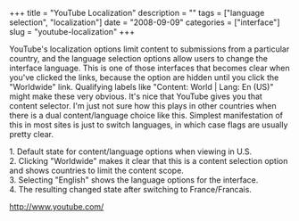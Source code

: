 +++
title = "YouTube Localization"
description = ""
tags = ["language selection", "localization"]
date = "2008-09-09"
categories = ["interface"]
slug = "youtube-localization"
+++


<p>YouTube's localization options limit content to submissions from a particular country, and the language selection options allow users to change the interface language. This is one of those interfaces that becomes clear when you've clicked the links, because the option are hidden until you click the "Worldwide" link. Qualifying labels like "Content: World | Lang: En (US)" might make these very obvious.  It's nice that YouTube gives you that content selector. I'm just not sure how this plays in other countries when there is a dual content/language choice like this. Simplest manifestation of this in most sites is just to switch languages, in which case flags are usually pretty clear.</p>
<div id="screens-full" class="clear"><div class="caption">1. Default state for content/language options when viewing in U.S.</div><div class="fullimg clear"><a href="http://media.konigi.com/interface/youtube-localization-1.png" class="group" rel="group" title="1. Default state for content/language options when viewing in U.S."><img src="http://media.konigi.com/interface/youtube-localization-1.png" alt="" class="img-responsive"></a></div></div><div id="screens-full" class="clear"><div class="caption">2. Clicking &quot;Worldwide&quot; makes it clear that this is a content selection option and shows countries to limit the content scope.</div><div class="fullimg clear"><a href="http://media.konigi.com/interface/youtube-localization-2.png" class="group" rel="group" title="2. Clicking &quot;Worldwide&quot; makes it clear that this is a content selection option and shows c..."><img src="http://media.konigi.com/interface/youtube-localization-2.png" alt="" class="img-responsive"></a></div></div><div id="screens-full" class="clear"><div class="caption">3. Selecting &quot;English&quot; shows the language options for the interface.</div><div class="fullimg clear"><a href="http://media.konigi.com/interface/youtube-localization-3.png" class="group" rel="group" title="3. Selecting &quot;English&quot; shows the language options for the interface."><img src="http://media.konigi.com/interface/youtube-localization-3.png" alt="" class="img-responsive"></a></div></div><div id="screens-full" class="clear"><div class="caption">4. The resulting changed state after switching to France/Francais.</div><div class="fullimg clear"><a href="http://media.konigi.com/interface/youtube-localization-4.png" class="group" rel="group" title="4. The resulting changed state after switching to France/Francais."><img src="http://media.konigi.com/interface/youtube-localization-4.png" alt="" class="img-responsive"></a></div></div>        
<p><a href="http://www.youtube.com/">http://www.youtube.com/</a></p>

